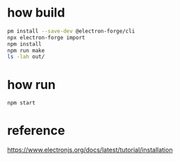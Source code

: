 # how build
```bash
pm install --save-dev @electron-forge/cli
npx electron-forge import
npm install
npm run make
ls -lah out/

```

# how run
```bash
npm start
```


# reference
https://www.electronjs.org/docs/latest/tutorial/installation
